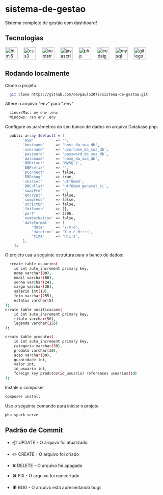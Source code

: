 # sistema-de-gestao
Sistema completo de gestão com dashboard!

## Tecnologias

<div>
    <img src="https://cdn.simpleicons.org/html5/E34F26" height="40" alt="html5 logo"  />
  <img width="12" />
  <img src="https://cdn.simpleicons.org/css3/1572B6" height="40" alt="css3 logo"  />
  <img width="12" />
  <img src="https://cdn.simpleicons.org/tailwindcss/7952B3" height="40" alt="bootstrap logo"  />
  <img width="12" />
  <img src="https://cdn.simpleicons.org/javascript/F7DF1E" height="40" alt="javascript logo"  />
  <img width="12" />
  <img src="https://cdn.simpleicons.org/php/777BB4" height="40" alt="php logo"  />
  <img width="12" />
  <img src="https://cdn.simpleicons.org/codeigniter/EF4223" height="40" alt="codeigniter logo"  />
  <img width="12" />
  <img src="https://cdn.jsdelivr.net/gh/devicons/devicon/icons/mysql/mysql-original.svg" height="40" alt="mysql logo"  />
  <img width="12" />
  <img src="https://cdn.simpleicons.org/git/F05032" height="40" alt="git logo"  />
</div>


## Rodando localmente

Clone o projeto

```bash
  git clone https://github.com/devpaulo2077/sistema-de-gestao.git
```
Altere o arquivo "env" para ".env"

```bash
  Linux/Mac: mv env .env
  Windows: ren env .env
```


Configure os parâmetros do seu banco de dados no arquivo Database.php:
```bash
  public array $default = [
        'DSN'          => '',
        'hostname'     => 'host_da_sua_db',
        'username'     => 'username_da_sua_db',
        'password'     => 'password_da_sua_db',
        'database'     => 'nome_da_sua_db',
        'DBDriver'     => 'MySQLi',
        'DBPrefix'     => '',
        'pConnect'     => false,
        'DBDebug'      => true,
        'charset'      => 'utf8mb4',
        'DBCollat'     => 'utf8mb4_general_ci',
        'swapPre'      => '',
        'encrypt'      => false,
        'compress'     => false,
        'strictOn'     => false,
        'failover'     => [],
        'port'         => 3306,
        'numberNative' => false,
        'dateFormat'   => [
            'date'     => 'Y-m-d',
            'datetime' => 'Y-m-d H:i:s',
            'time'     => 'H:i:s',
        ],
    ];
```


O projeto usa a seguinte estrutura para o banco de dados:

```bash
  create table usuarios(
	id int auto_increment primary key,
    nome varchar(80),
    email varchar(80),
    senha varchar(24),
    cargo varchar(30),
    salario int(10),
    foto varchar(255),
    estatus varchar(8)
);
create table notificacoes(
	id int auto_increment primary key,
    titulo varchar(50),
    legenda varchar(255)
);

create table produtos(
	id int auto_increment primary key,
    categoria varchar(30),
    produto varchar(30),
	acao varchar(30),
    quantidade int,
    valor int,
    id_usuario int,
    foreign key produtos(id_usuario) references usuarios(id)
);
```
Instale o composer

```bash
composer install
```
Use o seguinte comando para iniciar o projeto

```bash
php spark serve
```



## Padrão de Commit

- 📦 UPDATE - O arquivo foi atualizado

- ✏️ CREATE - O arquivo foi criado

- ❌ DELETE - O arquivo foi apagado

- 🛠️ FIX - O arquivo foi concertado

- 🕷️ BUG - O arquivo está apresentando bugs
